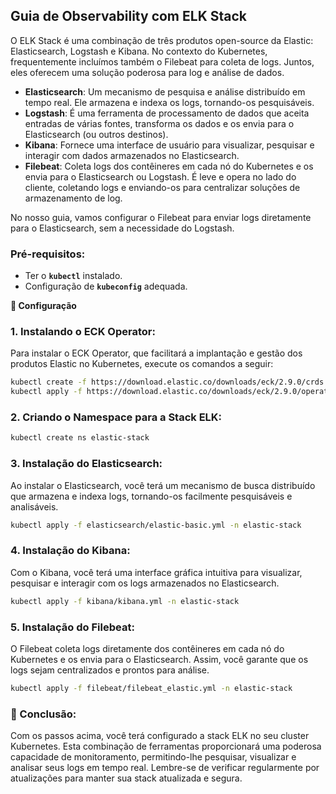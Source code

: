 ## **Guia de Observability com ELK Stack**

O ELK Stack é uma combinação de três produtos open-source da Elastic: Elasticsearch, Logstash e Kibana. No contexto do Kubernetes, frequentemente incluímos também o Filebeat para coleta de logs. Juntos, eles oferecem uma solução poderosa para log e análise de dados.

- **Elasticsearch**: Um mecanismo de pesquisa e análise distribuído em tempo real. Ele armazena e indexa os logs, tornando-os pesquisáveis.
- **Logstash**: É uma ferramenta de processamento de dados que aceita entradas de várias fontes, transforma os dados e os envia para o Elasticsearch (ou outros destinos).
- **Kibana**: Fornece uma interface de usuário para visualizar, pesquisar e interagir com dados armazenados no Elasticsearch.
- **Filebeat**: Coleta logs dos contêineres em cada nó do Kubernetes e os envia para o Elasticsearch ou Logstash. É leve e opera no lado do cliente, coletando logs e enviando-os para centralizar soluções de armazenamento de log.

No nosso guia, vamos configurar o Filebeat para enviar logs diretamente para o Elasticsearch, sem a necessidade do Logstash.

### **Pré-requisitos:**

- Ter o **`kubectl`** instalado.
- Configuração de **`kubeconfig`** adequada.

**🚀 Configuração**

### **1. Instalando o ECK Operator:**

Para instalar o ECK Operator, que facilitará a implantação e gestão dos produtos Elastic no Kubernetes, execute os comandos a seguir:

```bash
kubectl create -f https://download.elastic.co/downloads/eck/2.9.0/crds.yaml
kubectl apply -f https://download.elastic.co/downloads/eck/2.9.0/operator.yaml
```

### **2. Criando o Namespace para a Stack ELK:**

```bash
kubectl create ns elastic-stack
```

### **3. Instalação do Elasticsearch:**

Ao instalar o Elasticsearch, você terá um mecanismo de busca distribuído que armazena e indexa logs, tornando-os facilmente pesquisáveis e analisáveis.

```bash
kubectl apply -f elasticsearch/elastic-basic.yml -n elastic-stack
```

### **4. Instalação do Kibana:**

Com o Kibana, você terá uma interface gráfica intuitiva para visualizar, pesquisar e interagir com os logs armazenados no Elasticsearch.

```bash
kubectl apply -f kibana/kibana.yml -n elastic-stack
```

### **5. Instalação do Filebeat:**

O Filebeat coleta logs diretamente dos contêineres em cada nó do Kubernetes e os envia para o Elasticsearch. Assim, você garante que os logs sejam centralizados e prontos para análise.

```bash
kubectl apply -f filebeat/filebeat_elastic.yml -n elastic-stack
```

### **🎉 Conclusão:**

Com os passos acima, você terá configurado a stack ELK no seu cluster Kubernetes. Esta combinação de ferramentas proporcionará uma poderosa capacidade de monitoramento, permitindo-lhe pesquisar, visualizar e analisar seus logs em tempo real. Lembre-se de verificar regularmente por atualizações para manter sua stack atualizada e segura.

